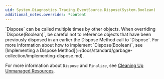 ```yaml
---
uid: System.Diagnostics.Tracing.EventSource.Dispose(System.Boolean)
additional_notes.overrides: *content
---
```


<p>
      `Dispose` can be called multiple times by other objects. When overriding `Dispose(Boolean)`, be careful not to reference objects that have been previously disposed in an earlier the Dispose Method call to `Dispose`. For more information about how to implement `Dispose(Boolean)`, see [Implementing a Dispose Method](~/docs/standard/garbage-collection/implementing-dispose.md).  
  
 For more information about `Dispose` and `Finalize`, see [Cleaning Up Unmanaged Resources](~/docs/standard/garbage-collection/unmanaged.md).</p>


